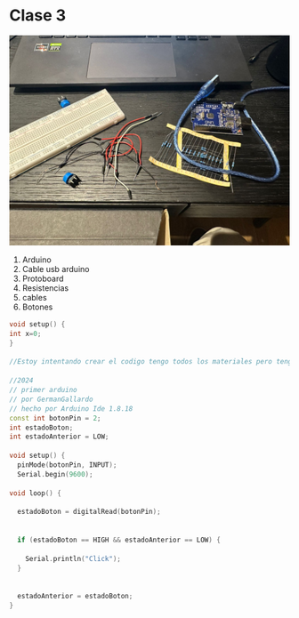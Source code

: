 # Clase 3

![materiales](materiales.jpeg)

1. Arduino
1. Cable usb arduino
1. Protoboard
1. Resistencias
1. cables
1. Botones
```cpp
void setup() {
int x=0;
}

//Estoy intentando crear el codigo tengo todos los materiales pero tengo un problema de puerto usb para pasar el codigo arduino

//2024
// primer arduino
// por GermanGallardo
// hecho por Arduino Ide 1.8.18
const int botonPin = 2;  
int estadoBoton;         
int estadoAnterior = LOW; 

void setup() {
  pinMode(botonPin, INPUT);  
  Serial.begin(9600);        

void loop() {

  estadoBoton = digitalRead(botonPin);

  
  if (estadoBoton == HIGH && estadoAnterior == LOW) {
    
    Serial.println("Click");
  }

  
  estadoAnterior = estadoBoton;
}
